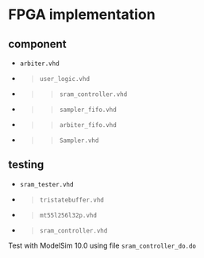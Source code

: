 # FPGA implementation

## component
* `arbiter.vhd`
* > `user_logic.vhd`
* >> `sram_controller.vhd`
* >> `sampler_fifo.vhd`
* >> `arbiter_fifo.vhd`
* >> `Sampler.vhd`

## testing
* `sram_tester.vhd`
* > `tristatebuffer.vhd`
* > `mt55l256l32p.vhd`
* > `sram_controller.vhd`

Test with ModelSim 10.0 using file `sram_controller_do.do`

